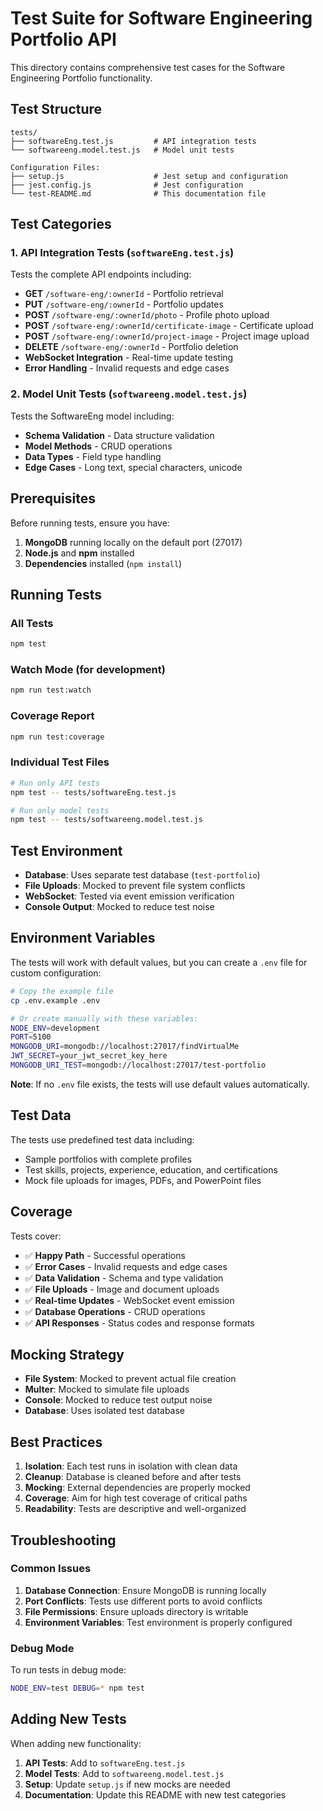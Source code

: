 # Test Suite for Software Engineering Portfolio API

This directory contains comprehensive test cases for the Software Engineering Portfolio functionality.

## Test Structure

```
tests/
├── softwareEng.test.js         # API integration tests
└── softwareeng.model.test.js   # Model unit tests

Configuration Files:
├── setup.js                    # Jest setup and configuration
├── jest.config.js              # Jest configuration
└── test-README.md              # This documentation file
```

## Test Categories

### 1. API Integration Tests (`softwareEng.test.js`)
Tests the complete API endpoints including:
- **GET** `/software-eng/:ownerId` - Portfolio retrieval
- **PUT** `/software-eng/:ownerId` - Portfolio updates
- **POST** `/software-eng/:ownerId/photo` - Profile photo upload
- **POST** `/software-eng/:ownerId/certificate-image` - Certificate upload
- **POST** `/software-eng/:ownerId/project-image` - Project image upload
- **DELETE** `/software-eng/:ownerId` - Portfolio deletion
- **WebSocket Integration** - Real-time update testing
- **Error Handling** - Invalid requests and edge cases

### 2. Model Unit Tests (`softwareeng.model.test.js`)
Tests the SoftwareEng model including:
- **Schema Validation** - Data structure validation
- **Model Methods** - CRUD operations
- **Data Types** - Field type handling
- **Edge Cases** - Long text, special characters, unicode

## Prerequisites

Before running tests, ensure you have:

1. **MongoDB** running locally on the default port (27017)
2. **Node.js** and **npm** installed
3. **Dependencies** installed (`npm install`)

## Running Tests

### All Tests
```bash
npm test
```

### Watch Mode (for development)
```bash
npm run test:watch
```

### Coverage Report
```bash
npm run test:coverage
```

### Individual Test Files
```bash
# Run only API tests
npm test -- tests/softwareEng.test.js

# Run only model tests
npm test -- tests/softwareeng.model.test.js
```

## Test Environment

- **Database**: Uses separate test database (`test-portfolio`)
- **File Uploads**: Mocked to prevent file system conflicts
- **WebSocket**: Tested via event emission verification
- **Console Output**: Mocked to reduce test noise

## Environment Variables

The tests will work with default values, but you can create a `.env` file for custom configuration:

```bash
# Copy the example file
cp .env.example .env

# Or create manually with these variables:
NODE_ENV=development
PORT=5100
MONGODB_URI=mongodb://localhost:27017/findVirtualMe
JWT_SECRET=your_jwt_secret_key_here
MONGODB_URI_TEST=mongodb://localhost:27017/test-portfolio
```

**Note**: If no `.env` file exists, the tests will use default values automatically.

## Test Data

The tests use predefined test data including:
- Sample portfolios with complete profiles
- Test skills, projects, experience, education, and certifications
- Mock file uploads for images, PDFs, and PowerPoint files

## Coverage

Tests cover:
- ✅ **Happy Path** - Successful operations
- ✅ **Error Cases** - Invalid requests and edge cases
- ✅ **Data Validation** - Schema and type validation
- ✅ **File Uploads** - Image and document uploads
- ✅ **Real-time Updates** - WebSocket event emission
- ✅ **Database Operations** - CRUD operations
- ✅ **API Responses** - Status codes and response formats

## Mocking Strategy

- **File System**: Mocked to prevent actual file creation
- **Multer**: Mocked to simulate file uploads
- **Console**: Mocked to reduce test output noise
- **Database**: Uses isolated test database

## Best Practices

1. **Isolation**: Each test runs in isolation with clean data
2. **Cleanup**: Database is cleaned before and after tests
3. **Mocking**: External dependencies are properly mocked
4. **Coverage**: Aim for high test coverage of critical paths
5. **Readability**: Tests are descriptive and well-organized

## Troubleshooting

### Common Issues

1. **Database Connection**: Ensure MongoDB is running locally
2. **Port Conflicts**: Tests use different ports to avoid conflicts
3. **File Permissions**: Ensure uploads directory is writable
4. **Environment Variables**: Test environment is properly configured

### Debug Mode

To run tests in debug mode:
```bash
NODE_ENV=test DEBUG=* npm test
```

## Adding New Tests

When adding new functionality:

1. **API Tests**: Add to `softwareEng.test.js`
2. **Model Tests**: Add to `softwareeng.model.test.js`
3. **Setup**: Update `setup.js` if new mocks are needed
4. **Documentation**: Update this README with new test categories
